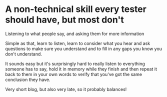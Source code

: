 # A non-technical skill every tester should have, but most don't

Listening to what people say, and asking them for more information 

Simple as that, learn to listen, learn to consider what you hear and ask questions to make sure you understand
and to fill in any gaps you know you don't understand. 

It sounds easy but it's surprisingly hard to really listen to everything someone has to say, hold it in memory while
they finish and then repeat it back to them in your own words to verify that you've got the same conclusion they have. 

Very short blog, but also very late, so it probably balances!